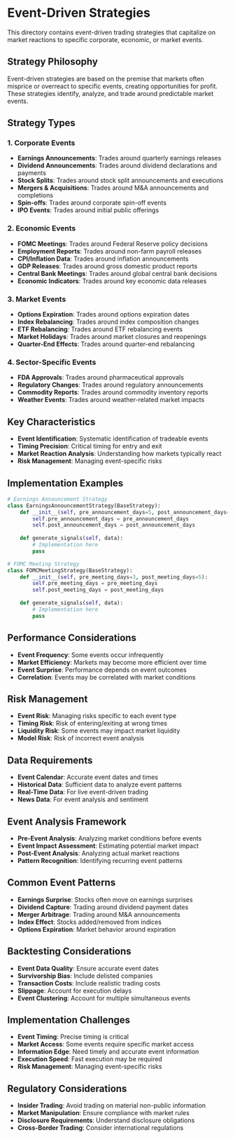 # Event-Driven Strategies

This directory contains event-driven trading strategies that capitalize on market reactions to specific corporate, economic, or market events.

## Strategy Philosophy

Event-driven strategies are based on the premise that markets often misprice or overreact to specific events, creating opportunities for profit. These strategies identify, analyze, and trade around predictable market events.

## Strategy Types

### 1. **Corporate Events**
- **Earnings Announcements**: Trades around quarterly earnings releases
- **Dividend Announcements**: Trades around dividend declarations and payments
- **Stock Splits**: Trades around stock split announcements and executions
- **Mergers & Acquisitions**: Trades around M&A announcements and completions
- **Spin-offs**: Trades around corporate spin-off events
- **IPO Events**: Trades around initial public offerings

### 2. **Economic Events**
- **FOMC Meetings**: Trades around Federal Reserve policy decisions
- **Employment Reports**: Trades around non-farm payroll releases
- **CPI/Inflation Data**: Trades around inflation announcements
- **GDP Releases**: Trades around gross domestic product reports
- **Central Bank Meetings**: Trades around global central bank decisions
- **Economic Indicators**: Trades around key economic data releases

### 3. **Market Events**
- **Options Expiration**: Trades around options expiration dates
- **Index Rebalancing**: Trades around index composition changes
- **ETF Rebalancing**: Trades around ETF rebalancing events
- **Market Holidays**: Trades around market closures and reopenings
- **Quarter-End Effects**: Trades around quarter-end rebalancing

### 4. **Sector-Specific Events**
- **FDA Approvals**: Trades around pharmaceutical approvals
- **Regulatory Changes**: Trades around regulatory announcements
- **Commodity Reports**: Trades around commodity inventory reports
- **Weather Events**: Trades around weather-related market impacts

## Key Characteristics

- **Event Identification**: Systematic identification of tradeable events
- **Timing Precision**: Critical timing for entry and exit
- **Market Reaction Analysis**: Understanding how markets typically react
- **Risk Management**: Managing event-specific risks

## Implementation Examples

```python
# Earnings Announcement Strategy
class EarningsAnnouncementStrategy(BaseStrategy):
    def __init__(self, pre_announcement_days=5, post_announcement_days=10):
        self.pre_announcement_days = pre_announcement_days
        self.post_announcement_days = post_announcement_days
    
    def generate_signals(self, data):
        # Implementation here
        pass

# FOMC Meeting Strategy
class FOMCMeetingStrategy(BaseStrategy):
    def __init__(self, pre_meeting_days=3, post_meeting_days=5):
        self.pre_meeting_days = pre_meeting_days
        self.post_meeting_days = post_meeting_days
    
    def generate_signals(self, data):
        # Implementation here
        pass
```

## Performance Considerations

- **Event Frequency**: Some events occur infrequently
- **Market Efficiency**: Markets may become more efficient over time
- **Event Surprise**: Performance depends on event outcomes
- **Correlation**: Events may be correlated with market conditions

## Risk Management

- **Event Risk**: Managing risks specific to each event type
- **Timing Risk**: Risk of entering/exiting at wrong times
- **Liquidity Risk**: Some events may impact market liquidity
- **Model Risk**: Risk of incorrect event analysis

## Data Requirements

- **Event Calendar**: Accurate event dates and times
- **Historical Data**: Sufficient data to analyze event patterns
- **Real-Time Data**: For live event-driven trading
- **News Data**: For event analysis and sentiment

## Event Analysis Framework

- **Pre-Event Analysis**: Analyzing market conditions before events
- **Event Impact Assessment**: Estimating potential market impact
- **Post-Event Analysis**: Analyzing actual market reactions
- **Pattern Recognition**: Identifying recurring event patterns

## Common Event Patterns

- **Earnings Surprise**: Stocks often move on earnings surprises
- **Dividend Capture**: Trading around dividend payment dates
- **Merger Arbitrage**: Trading around M&A announcements
- **Index Effect**: Stocks added/removed from indices
- **Options Expiration**: Market behavior around expiration

## Backtesting Considerations

- **Event Data Quality**: Ensure accurate event dates
- **Survivorship Bias**: Include delisted companies
- **Transaction Costs**: Include realistic trading costs
- **Slippage**: Account for execution delays
- **Event Clustering**: Account for multiple simultaneous events

## Implementation Challenges

- **Event Timing**: Precise timing is critical
- **Market Access**: Some events require specific market access
- **Information Edge**: Need timely and accurate event information
- **Execution Speed**: Fast execution may be required
- **Risk Management**: Managing event-specific risks

## Regulatory Considerations

- **Insider Trading**: Avoid trading on material non-public information
- **Market Manipulation**: Ensure compliance with market rules
- **Disclosure Requirements**: Understand disclosure obligations
- **Cross-Border Trading**: Consider international regulations
